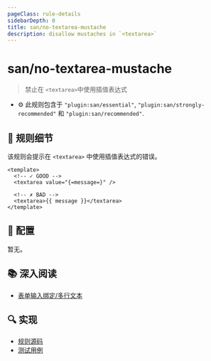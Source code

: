 ```yaml
---
pageClass: rule-details
sidebarDepth: 0
title: san/no-textarea-mustache
description: disallow mustaches in `<textarea>`
---
```

# san/no-textarea-mustache
> 禁止在 `<textarea>`中使用插值表达式

- :gear: 此规则包含于 `"plugin:san/essential"`, `"plugin:san/strongly-recommended"` 和 `"plugin:san/recommended"`.

## :book: 规则细节

该规则会提示在  `<textarea>` 中使用插值表达式的错误。

<eslint-code-block :rules="{'san/no-textarea-mustache': ['error']}">

```vue
<template>
  <!-- ✓ GOOD -->
  <textarea value="{=message=}" />

  <!-- ✗ BAD -->
  <textarea>{{ message }}</textarea>
</template>
```

</eslint-code-block>

## :wrench: 配置

暂无。

## :books: 深入阅读

- [表单输入绑定/多行文本](https://baidu.github.io/san/tutorial/form/#输入框)

## :mag: 实现

- [规则源码](https://github.com/ecomfe/eslint-plugin-san/blob/main/lib/rules/no-textarea-mustache.js)
- [测试用例](https://github.com/ecomfe/eslint-plugin-san/tree/main/__tests__/lib/rules/no-textarea-mustache.test.js)
